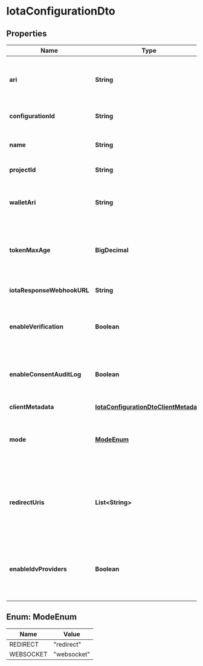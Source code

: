 # IotaConfigurationDto

## Properties

| Name                       | Type                                                                            | Description                                                                                                                                      | Notes      |
| -------------------------- | ------------------------------------------------------------------------------- | ------------------------------------------------------------------------------------------------------------------------------------------------ | ---------- |
| **ari**                    | **String**                                                                      | This is a unique resource identifier of the Affinidi Iota Framework configuration.                                                               |            |
| **configurationId**        | **String**                                                                      | ID of the Affinidi Iota Framework configuration.                                                                                                 |            |
| **name**                   | **String**                                                                      | The name of the configuration to quickly identify the resource.                                                                                  |            |
| **projectId**              | **String**                                                                      | The ID of the project.                                                                                                                           |            |
| **walletAri**              | **String**                                                                      | The unique resource identifier of the Wallet used to sign the request token.                                                                     |            |
| **tokenMaxAge**            | **BigDecimal**                                                                  | This is the lifetime of the signed request token during the data-sharing flow.                                                                   |            |
| **iotaResponseWebhookURL** | **String**                                                                      | The webhook URL is used for callback when the data is ready.                                                                                     | [optional] |
| **enableVerification**     | **Boolean**                                                                     | Cryptographically verifies the data shared by the user when enabled.                                                                             |            |
| **enableConsentAuditLog**  | **Boolean**                                                                     | Records the consent the user gave when they shared their data, including the type of data shared.                                                |            |
| **clientMetadata**         | [**IotaConfigurationDtoClientMetadata**](IotaConfigurationDtoClientMetadata.md) |                                                                                                                                                  |            |
| **mode**                   | [**ModeEnum**](#ModeEnum)                                                       | Determines whether to handle the data-sharing request using the WebSocket or Redirect flow.                                                      | [optional] |
| **redirectUris**           | **List&lt;String&gt;**                                                          | List of allowed URLs to redirect users, including the response from the request. This is required if the selected data-sharing mode is Redirect. | [optional] |
| **enableIdvProviders**     | **Boolean**                                                                     | Enables identity verification from user with a 3rd-party provider when a verified identity document is not found.                                | [optional] |

## Enum: ModeEnum

| Name      | Value                 |
| --------- | --------------------- |
| REDIRECT  | &quot;redirect&quot;  |
| WEBSOCKET | &quot;websocket&quot; |
